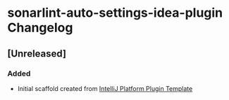 <!-- Keep a Changelog guide -> https://keepachangelog.com -->

# sonarlint-auto-settings-idea-plugin Changelog

## [Unreleased]
### Added
- Initial scaffold created from [IntelliJ Platform Plugin Template](https://github.com/JetBrains/intellij-platform-plugin-template)
